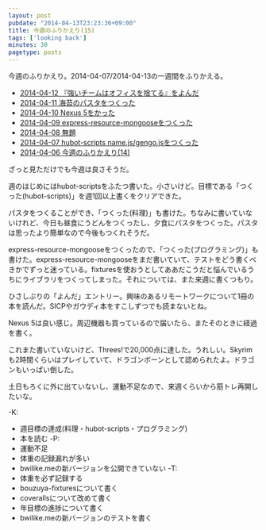 ```yaml
---
layout: post
pubdate: "2014-04-13T23:23:36+09:00"
title: 今週のふりかえり(15)
tags: ['looking back']
minutes: 30
pagetype: posts
---
```

今週のふりかえり。2014-04-07/2014-04-13の一週間をふりかえる。

- [2014-04-12 『強いチームはオフィスを捨てる』をよんだ](http://blog.bouzuya.net/2014/04/12/diary/)
- [2014-04-11 海苔のパスタをつくった](http://blog.bouzuya.net/2014/04/11/diary/)
- [2014-04-10 Nexus 5をかった](http://blog.bouzuya.net/2014/04/10/diary/)
- [2014-04-09 express-resource-mongooseをつくった](http://blog.bouzuya.net/2014/04/09/diary/)
- [2014-04-08 無題](http://blog.bouzuya.net/2014/04/08/diary/)
- [2014-04-07 hubot-scripts name.js/gengo.jsをつくった](http://blog.bouzuya.net/2014/04/07/diary/)
- [2014-04-06 今週のふりかえり(14)](http://blog.bouzuya.net/2014/04/06/diary/)

ざっと見ただけでも今週は良さそうだ。

週のはじめにはhubot-scriptsをふたつ書いた。小さいけど。目標である「つくった(hubot-scripts)」を週1回以上書くをクリアできた。

パスタをつくることができ、「つくった(料理)」も書けた。ちなみに書いていないけれど、今日も昼食にうどんをつくったし、夕食にパスタをつくった。パスタは思ったより簡単なので今後もつくれそうだ。

express-resource-mongooseをつくったので、「つくった(プログラミング)」も書けた。express-resource-mongooseをまだ書いていて、テストをどう書くべきかでずっと迷っている。fixturesを使おうとしてああだこうだと悩んでいるうちにライブラリをつくってしまった。それについては、また来週に書くつもり。

ひさしぶりの「よんだ」エントリー。興味のあるリモートワークについて1冊の本を読んだ。SICPやガウディ本をすこしずつでも読まないとね。

Nexus 5は良い感じ。周辺機器も買っているので届いたら、またそのときに経過を書く。

これまた書いていないけど、Threes!で20,000点に達した。うれしい。Skyrimも2時間くらいはプレイしていて、ドラゴンボーンとして認められたよ。ドラゴンもいっぱい倒した。

土日もろくに外に出ていないし、運動不足なので、来週くらいから筋トレ再開したいな。

-K:
  - 週目標の達成(料理・hubot-scripts・プログラミング)
  - 本を読む
-P:
  - 運動不足
  - 体重の記録漏れが多い
  - bwilike.meの新バージョンを公開できていない
-T:
  - 体重を必ず記録する
  - bouzuya-fixturesについて書く
  - coverallsについて改めて書く
  - 年目標の進捗について書く
  - bwilike.meの新バージョンのテストを書く

